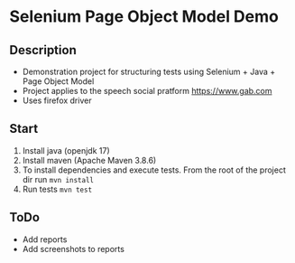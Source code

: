 # Selenium Page Object Model Demo
## Description
* Demonstration project for structuring tests using Selenium + Java + Page Object Model
* Project applies to the speech social pratform https://www.gab.com
* Uses firefox driver

## Start 
1. Install java (openjdk 17)
2. Install maven (Apache Maven 3.8.6)
3. To install dependencies and execute tests. From the root of the project dir run `mvn install`
4. Run tests `mvn test`

## ToDo
* Add reports
* Add screenshots to reports